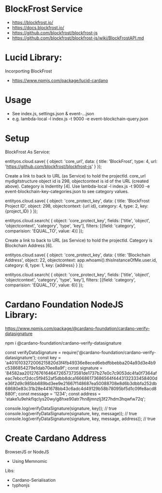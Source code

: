 # BlockFrost Service
- https://blockfrost.io/
- https://docs.blockfrost.io/
- https://github.com/blockfrost/blockfrost-js
- https://github.com/blockfrost/blockfrost-js/wiki/BlockFrostAPI.md

# Lucid Library:
Incorporting BlockFrost
- https://www.npmjs.com/package/lucid-cardano

# Usage
- See index.js, settings.json & event-...json
- e.g. lambda-local -l index.js -t 9000 -e event-blockchain-query.json

# Setup

BlockFrost As Service:

entityos.cloud.save(
{
    object: 'core_url',
    data:
    {
        title: 'BlockFrost',
        type: 4,
        url: 'https://github.com/blockfrost/blockfrost-js'
    }
});

Create a link to back to URL (as Service) to hold the projectId.
core_url mydigitstructure object id is 298, objectcontext is id of the URL (created above).
Category is Indentity [4].
Use lambda-local -l index.js -t 9000 -e event-blockchain-key-categories.json to see category values.

entityos.cloud.save(
{
    object: 'core_protect_key',
    data:
    {
        title: 'BlockFrost Project ID',
        object: 298,
        objectcontext: {url id},
        category: 4,
        type: 2,
        key: {project_ID}
    }
});

entityos.cloud.search(
{
    object: 'core_protect_key',
    fields: ['title', 'object', 'objectcontext', 'category', 'type', 'key'],
    filters: [{field: 'category', comparision: 'EQUAL_TO', value: 4}]
});

Create a link to back to URL (as Service) to hold the projectId.
Category is Blockchain Address [6].

entityos.cloud.save(
{
    object: 'core_protect_key',
    data:
    {
        title: 'Blockchain Address',
        object: 22,
        objectcontext: app.whoami().thisInstanceOfMe.user.id,
        category: 6,
        type: 1,
        key: {address}
    }
});

entityos.cloud.search(
{
    object: 'core_protect_key',
    fields: ['title', 'object', 'objectcontext', 'category', 'type', 'key'],
    filters: [{field: 'category', comparision: 'EQUAL_TO', value: 6}]
});

# Cardano Foundation NodeJS Library:

https://www.npmjs.com/package/@cardano-foundation/cardano-verify-datasignature

npm i @cardano-foundation/cardano-verify-datasignature

const verifyDataSignature = require('@cardano-foundation/cardano-verify-datasignature');
const key =
  'a4010103272006215820d3f4fb49336e8eced6ebdfbbebba204a93d3e4b9c5386854279e1dab70ee8a9f';
const signature =
  '84582aa201276761646472657373581de1737b27e0c7c9053dc4fa0f7364afeac7ebccf2dcc5f9452af5dbb8dca166686173686564f4443132333458400de36f2d9c985bb689bd3ee9e21667f148687ea50088708e8d6b3dbbfa252db68680e83c31b28e441678bb43c6adc4d49129b58b78095bf5d1c09fe8acd8880f';
const message = '1234';
const address = 'stake1u9ehkflqclys20wylg8hxe90atr7hn8jmnzlj3f27hdm3hqwfw72q';

console.log(verifyDataSignature(signature, key)); // true
console.log(verifyDataSignature(signature, key, message)); // true
console.log(verifyDataSignature(signature, key, message, address)); // true

# Create Cardano Address
BrowserJS or NodeJS
- Using Memnomic

Libs:
- Cardano-Serialisation
- typhonjs






